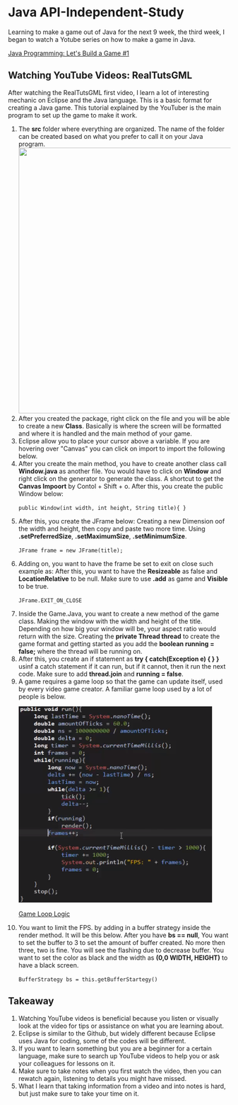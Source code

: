 <h1>Java API-Independent-Study</h1>
<p>Learning to make a game out of Java for the next 9 week, the third week, I began to watch a Yotube series on how to make a game in Java.</p>
<a href = "https://www.youtube.com/watch?time_continue=1228&v=1gir2R7G9ws">Java Programming: Let's Build a Game #1</a><br>

<h2>Watching YouTube Videos: RealTutsGML</h2>

<p>After watching the RealTutsGML first video, I learn a lot of interesting mechanic on Eclipse and the Java language. This is a basic format for creating a Java game. This tutorial explained by the YouTuber is the main program to set up the game to make it work.</p>

<ol>

<li>The <b>src</b> folder where everything are organized. The name of the folder can be created based on what you prefer to call it on your Java program.</li>

<img src="/api-independent-study/images/entry#3/vid-1-after-right-clicking-to-create-new-class.jpg" style="width:500px;height:600px;">


<li>After you created the package, right click on the file and you will be able to create a new <b>Class</b>. Basically is where the screen will be formatted and where it is handled and the main method of your game.</li>



<li>Eclipse allow you to place your cursor above a variable. If you are hovering over "Canvas" you can click on import to import the following below.</li>



<li>After you create the main method, you have to create another class call <b>Window.java</b> as another file. You would have to click on <b>Window</b> and right click on the generator to generate the class. A shortcut to get the <b>Canvas Impoort</b> by Contol + Shift + o. After this, you create the public Window below:</li>

``public Window(int width, int height, String title){ }``


<li>After this, you create the JFrame below: Creating a new Dimension oof the width and height, then copy and paste two more time. Using <b>.setPreferredSize</b>, <b>.setMaximumSize</b>, <b>.setMinimumSize</b>.</li>

``JFrame frame = new JFrame(title);``


<li>Adding on, you want to have the frame be set to exit on close such example as: After this, you want to have the <b>Resizeable</b> as false and <b>LocationRelative</b> to be null. Make sure to use <b>.add</b> as game and <b>Visible</b> to be true.</li>

``JFrame.EXIT_ON_CLOSE``


<li>Inside the Game.Java, you want to create a new method of the game class. Making the window with the width and height of the title. Depending on how big your window will be, your aspect ratio would return with the size. Creating the <b>private Thread thread</b> to create the game format and getting started as you add the <b>boolean running = false;</b> where the thread will be running on.</li>


<li>After this, you create an if statement as <b> try { catch(Exception e) { } }</b> usinf a catch statement if it can run, but if it cannot, then it run the next code. Make sure to add <b>thread.join</b> and <b>running = false</b>.</li>


<li>A game requires a game loop so that the game can update itself, used by every video game creator. A familiar game loop used by a lot of people is below.</li>

![Game_Loop](gameloop.jpg)

<a href = "http://www.java-gaming.org/index.php?topic=24220.0">Game Loop Logic</a><br>


<li>You want to limit the FPS. by adding in a buffer strategy inside the render method. It will be this below. After you have <b>bs == null</b>, You want to set the buffer to 3 to set the amount of buffer created. No more then three, two is fine. You will see the flashing due to decrease buffer. You want to set the color as black and the width as <b>(0,0 WIDTH, HEIGHT)</b> to have a black screen.</li>

``BufferStrategy bs = this.getBufferStartegy()``


</ol>

<h2>Takeaway</h2>

<ol>

<li>Watching YouTube videos is beneficial because you listen or visually look at the video for tips or assistance on what you are learning about.</li>

<li>Eclipse is similar to the Github, but widely different because Eclipse uses Java for coding, some of the codes will be different.</li>

<li>If you want to learn something but you are a beginner for a certain language, make sure to search up YouTube videos to help you or ask your colleagues for lessons on it.</li>

<li>Make sure to take notes when you first watch the video, then you can rewatch again, listening to details you might have missed.</li>

<li>What I learn that taking information from a video and into notes is hard, but just make sure to take your time on it.</li>

</ol>
